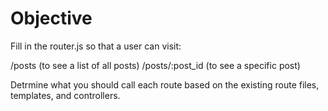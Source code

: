 # Objective

Fill in the router.js so that a user can visit:

/posts (to see a list of all posts)
/posts/:post_id (to see a specific post)

Detrmine what you should call each route based on the existing route files, templates, and controllers.